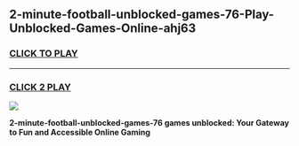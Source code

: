 
## 2-minute-football-unblocked-games-76-Play-Unblocked-Games-Online-ahj63
<h3>
<a href="https://premium76.site?title=2-minute-football-unblocked-games-76&ref=25A">CLICK TO PLAY</a></h3>
<hr>

<h3>
<a href="https://premium76.site?title=2-minute-football-unblocked-games-76&ref=25A">CLICK 2 PLAY</a>
  
</h3>

<a href="https://premium76.site?title=2-minute-football-unblocked-games-76&ref=25A"><img src="https://clearcache.store/games.png"></a>


**2-minute-football-unblocked-games-76 games unblocked: Your Gateway to Fun and Accessible Online Gaming**

